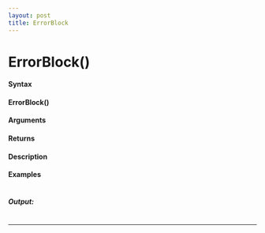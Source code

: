 ```yaml
---
layout: post
title: ErrorBlock
---
```


# ErrorBlock()


#### Syntax

#### ErrorBlock()

#### Arguments

#### Returns

#### Description

#### Examples

```

```

##### Output:

```

```

---